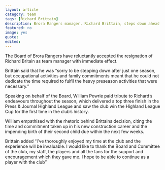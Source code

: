 ```yaml
---
layout: article
category: team
tags: [Richard Brittain]
description: Brora Rangers manager, Richard Brittain, steps down ahead of the new season.
featured: no
image: yes
quote:
edited:
---
```

The Board of Brora Rangers have reluctantly accepted the resignation of Richard Britain as team manager with immediate effect.

Brittain said that he was “sorry to be stepping down after just one season, but occupational activities and family commitments meant that he could not dedicate the time required to fulfil the heavy preseason activities that were necessary.”

Speaking on behalf of the Board, William Powrie paid tribute to Richard’s endeavours throughout the season, which delivered a top three finish in the Press & Journal Highland League and saw the club win the Highland League Cup for the first time in the club’s history.

William empathised with the rhetoric behind Brittains decision, citing the time and commitment taken up in his new construction career and the impending birth of their second child due within the next few weeks.

Brittain added “I’ve thoroughly enjoyed my time at the club and the experience will be invaluable. I would like to thank the Board and Committee of the club, my staff, the players and all the fans for the support and encouragement which they gave me. I hope to be able to continue as a player with the club”
